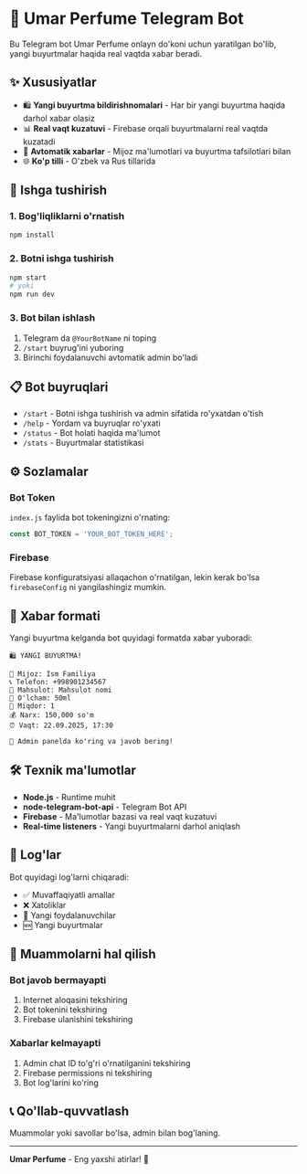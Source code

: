 # 🤖 Umar Perfume Telegram Bot

Bu Telegram bot Umar Perfume onlayn do'koni uchun yaratilgan bo'lib, yangi buyurtmalar haqida real vaqtda xabar beradi.

## ✨ Xususiyatlar

- 🛍️ **Yangi buyurtma bildirishnomalari** - Har bir yangi buyurtma haqida darhol xabar olasiz
- 📊 **Real vaqt kuzatuvi** - Firebase orqali buyurtmalarni real vaqtda kuzatadi
- 🔔 **Avtomatik xabarlar** - Mijoz ma'lumotlari va buyurtma tafsilotlari bilan
- 🌐 **Ko'p tilli** - O'zbek va Rus tillarida

## 🚀 Ishga tushirish

### 1. Bog'liqliklarni o'rnatish
```bash
npm install
```

### 2. Botni ishga tushirish
```bash
npm start
# yoki
npm run dev
```

### 3. Bot bilan ishlash
1. Telegram da `@YourBotName` ni toping
2. `/start` buyrug'ini yuboring
3. Birinchi foydalanuvchi avtomatik admin bo'ladi

## 📋 Bot buyruqlari

- `/start` - Botni ishga tushirish va admin sifatida ro'yxatdan o'tish
- `/help` - Yordam va buyruqlar ro'yxati
- `/status` - Bot holati haqida ma'lumot
- `/stats` - Buyurtmalar statistikasi

## ⚙️ Sozlamalar

### Bot Token
`index.js` faylida bot tokeningizni o'rnating:
```javascript
const BOT_TOKEN = 'YOUR_BOT_TOKEN_HERE';
```

### Firebase
Firebase konfiguratsiyasi allaqachon o'rnatilgan, lekin kerak bo'lsa `firebaseConfig` ni yangilashingiz mumkin.

## 🔔 Xabar formati

Yangi buyurtma kelganda bot quyidagi formatda xabar yuboradi:

```
🛍️ YANGI BUYURTMA!

👤 Mijoz: Ism Familiya
📞 Telefon: +998901234567
🎁 Mahsulot: Mahsulot nomi
📏 O'lcham: 50ml
🔢 Miqdor: 1
💰 Narx: 150,000 so'm
⏰ Vaqt: 22.09.2025, 17:30

🔔 Admin panelda ko'ring va javob bering!
```

## 🛠️ Texnik ma'lumotlar

- **Node.js** - Runtime muhit
- **node-telegram-bot-api** - Telegram Bot API
- **Firebase** - Ma'lumotlar bazasi va real vaqt kuzatuvi
- **Real-time listeners** - Yangi buyurtmalarni darhol aniqlash

## 📝 Log'lar

Bot quyidagi log'larni chiqaradi:
- ✅ Muvaffaqiyatli amallar
- ❌ Xatoliklar
- 📱 Yangi foydalanuvchilar
- 🆕 Yangi buyurtmalar

## 🔧 Muammolarni hal qilish

### Bot javob bermayapti
1. Internet aloqasini tekshiring
2. Bot tokenini tekshiring
3. Firebase ulanishini tekshiring

### Xabarlar kelmayapti
1. Admin chat ID to'g'ri o'rnatilganini tekshiring
2. Firebase permissions ni tekshiring
3. Bot log'larini ko'ring

## 📞 Qo'llab-quvvatlash

Muammolar yoki savollar bo'lsa, admin bilan bog'laning.

---

**Umar Perfume** - Eng yaxshi atirlar! 🌟 